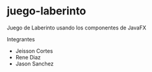 # juego-laberinto
Juego de Laberinto usando los componentes de JavaFX

Integrantes
- Jeisson Cortes
- Rene Diaz
- Jason Sanchez
